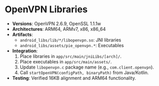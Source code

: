 # OpenVPN Libraries
- **Versions**: OpenVPN 2.6.9, OpenSSL 1.1.1w
- **Architectures**: ARM64, ARMv7, x86, x86_64
- **Artifacts**:
  - `android_libs/lib/*/libopenvpn.so`: JNI libraries
  - `android_libs/assets/pie_openvpn.*`: Executables
- **Integration**:
  1. Place libraries in `app/src/main/jniLibs/[arch]/`.
  2. Place executables in `app/src/main/assets/`.
  3. Update `libopenvpn.c` package name (e.g., `com.client.openvpn`).
  4. Call `startOpenVPN(configPath, binaryPath)` from Java/Kotlin.
- **Testing**: Verified 16KB alignment and ARM64 functionality.
